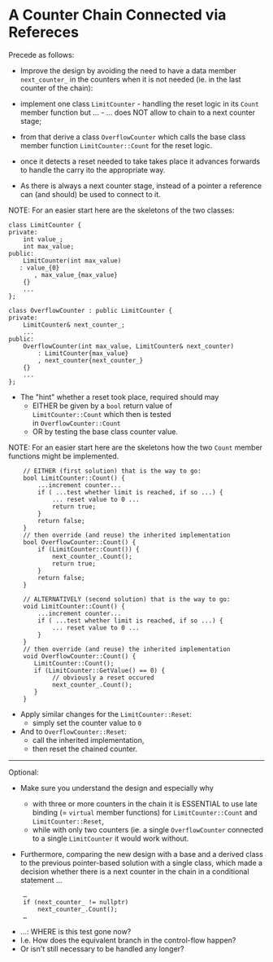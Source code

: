 # A Counter Chain Connected via Refereces

Precede as follows:

-   Improve the design by avoiding the need to have a data
    member `next_counter_` in the counters when it is not
    needed (ie. in the last counter of the chain):
  -   implement one class `LimitCounter`
    -   handling the reset logic in its `Count` member
        function but …
    - … does NOT allow to chain to a next counter stage;
  - from that derive a class `OverflowCounter` which calls the
    base class member function `LimitCounter::Count` for the
    reset logic.
  - once it detects a reset needed to take takes place it
    advances forwards to handle the carry ito the
    appropriate way.

-   As there is always a next counter stage, instead of a
    pointer a reference can (and should) be used to connect
    to it.

NOTE: For an easier start here are the skeletons of the two
      classes:

    class LimitCounter {
    private:
        int value_;
        int max_value;
    public:
        LimitCounter(int max_value)
	   : value_{0}
           , max_value_{max_value}
        {}
        ...
    };

    class OverflowCounter : public LimitCounter {
    private:
        LimitCounter& next_counter_;
        ...
    public:
        OverflowCounter(int max_value, LimitCounter& next_counter)
            : LimitCounter{max_value}
            , next_counter{next_counter_}
        {}
        ...
    };

- The "hint" whether a reset took place, required should may
  - EITHER  be given by a `bool` return value of\
    `LimitCounter::Count` which then is tested\
    in `OverflowCounter::Count`
  - OR by testing the base class counter value.

NOTE: For an easier start here are the skeletons how the two
      `Count` member functions might be implemented.

```
    // EITHER (first solution) that is the way to go:
    bool LimitCounter::Count() {
        ...increment counter...
        if ( ...test whether limit is reached, if so ...) {
            ... reset value to 0 ...
            return true;
        }
        return false;
    }
    // then override (and reuse) the inherited implementation
    bool OverflowCounter::Count() {
        if (LimitCounter::Count()) {
            next_counter_.Count();
            return true;
        }
        return false;
    }

    // ALTERNATIVELY (second solution) that is the way to go:
    void LimitCounter::Count() {
        ...increment counter...
        if ( ...test whether limit is reached, if so ...) {
            ... reset value to 0 ...
        }
    }
    // then override (and reuse) the inherited implementation
    void OverflowCounter::Count() {
       LimitCounter::Count();
       if (LimitCounter::GetValue() == 0) {
            // obviously a reset occured
            next_counter_.Count();
       }
    }
```

- Apply similar changes for the `LimitCounter::Reset`:
  - simply set the counter value to `0`
- And to `OverflowCounter::Reset`:
  - call the inherited implementation,
  - then reset the chained counter.
    
* * * * *

Optional:

- Make sure you understand the design and especially why
  - with three or more counters in the chain it is ESSENTIAL to
    use late binding (= `virtual` member functions) for
    `LimitCounter::Count` and `LimitCounter::Reset`,
  - while with only two counters (ie. a single `OverflowCounter`
    connected to a single `LimitCounter` it would work without.

- Furthermore, comparing the new design with a base and a derived
  class to the previous pointer-based solution with a single
  class, which made a decision whether there is a next counter
  in the chain in a conditional statement …

```
    …
    if (next_counter_ != nullptr)
        next_counter_.Count();
    …
```

- …: WHERE is this test gone now?
- I.e. How does the equivalent branch in the control-flow
  happen?
- Or isn't still necessary to be handled any longer?
